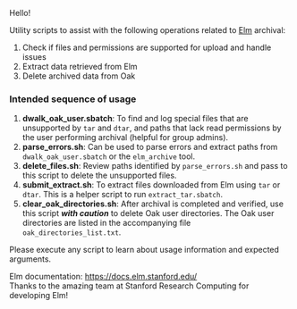 Hello!

Utility scripts to assist with the following operations related to [Elm](https://uit.stanford.edu/service/elm-storage) archival:
1. Check if files and permissions are supported for upload and handle issues
2. Extract data retrieved from Elm
3. Delete archived data from Oak

### Intended sequence of usage
1. **dwalk_oak_user.sbatch**: To find and log special files that are unsupported by `tar` and `dtar`, and paths that lack read permissions by the user performing archival (helpful for group admins).
2. **parse_errors.sh**: Can be used to parse errors and extract paths from `dwalk_oak_user.sbatch` or the `elm_archive` tool.
3. **delete_files.sh**: Review paths identified by `parse_errors.sh` and pass to this script to delete the unsupported files.
4. **submit_extract.sh**: To extract files downloaded from Elm using `tar` or `dtar`. This is a helper script to run `extract_tar.sbatch`.
5. **clear_oak_directories.sh**: After archival is completed and verified, use this script _**with caution**_ to delete Oak user directories. The Oak user directories are listed in the accompanying file `oak_directories_list.txt`.  

Please execute any script to learn about usage information and expected arguments.   
    
Elm documentation: https://docs.elm.stanford.edu/    
Thanks to the amazing team at Stanford Research Computing for developing Elm!

